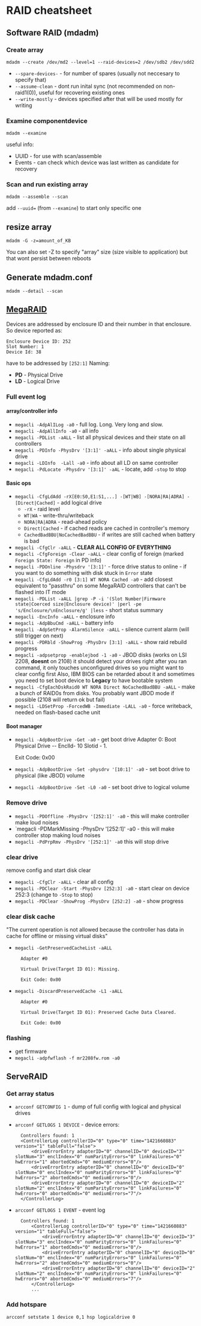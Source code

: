 # RAID cheatsheet

## Software RAID (mdadm)

### Create array

`mdadm --create /dev/md2 --level=1 --raid-devices=2 /dev/sdb2 /dev/sdd2`

* `--spare-devices-` - for number of spares (usually not neccesary to specify that)
* `--assume-clean` - dont run inital sync (not recommended on non-raid1(0)), useful for recovering existing ones
* `--write-mostly` - devices specified after that will be used mostly for writing

### Examine componentdevice

`mdadm --examine`

useful info:

* UUID - for use with scan/assemble
* Events - can check which device was last written as candidate for recovery

### Scan and run existing array

`mdadm --assemble --scan`

add `--uuid=` (from `--examine`) to start only specific one

## resize array

`mdadm -G -z=amount_of_KB`

You can also set -Z to specify "array" size (size visible to application) but that wont persist between reboots

## Generate mdadm.conf

`mdadm --detail --scan`



## [MegaRAID](http://www.lsi.com/Search/pages/results.aspx?k=megacli&r=assettype%3D%22AQpVc2VyIEd1aWRlCWFzc2V0dHlwZQECXiICIiQ%3D%22)

Devices are addressed by enclosure ID and their number in that enclosure. So device reported as:

    Enclosure Device ID: 252
    Slot Number: 1
    Device Id: 38

have to be addressed by `[252:1]`
Naming:
* **PD** - Physical Drive
* **LD** - Logical Drive

### Full event log ###

#### array/controller info

* `megacli -AdpAlILog -a0` - full log. Long. Very long and slow.
* `megacli -AdpAllInfo -a0` - all info
* `megacli -PDList -aALL` - list all physical devices and their state on all controllers
* `megacli -PDInfo -PhysDrv '[3:1]' -aALL` - info about single physical drive
* `megacli -LDInfo  -Lall -a0` - info about all LD on same controller
* `megacli -PdLocate -Physdrv '[3:1]' -aAL` - locate, add `-stop` to stop

#### Basic ops

* `megacli -CfgLdAdd -rX[E0:S0,E1:S1,...] -[WT|WB] -[NORA|RA|ADRA] -[Direct|Cached]` - add logical drive
    * `-rX` - raid level
    * `WT|WA` - write-thru/writeback
    * `NORA|RA|ADRA` - read-ahead policy
    * `Direct|Cached` - if cached reads are cached in controller's memory
    * `CachedBadBBU|NoCachedBadBBU` - if writes are still cached when battery is bad
* `megacli -CfgClr -aALL` - **CLEAR ALL CONFIG OF EVERYTHING**
* `megacli -CfgForeign -Clear -aALL` - clear config of foreign (marked `Foreign State: Foreign` in PD info)
* `megacli -PDOnline -Physdrv '[3:1]'` - force drive status to online - if you want to do something with disk stuck in `Error` state
* `megacli -CfgLdAdd -r0 [3:1] WT NORA Cached -a0` - add closest equivalent to "passthru" on some MegaRAID controllers that can't be flashed into IT mode
* `megacli -PDList -aALL |grep -P -i '(Slot Number|Firmware state|Coerced size|Enclosure device)' |perl -pe 's/Enclosure/\nEnclosure/g' |less` - short status summary
* `megacli -EncInfo -aALL` - enclosure info
* `megacli -AdpBbuCmd -aALL` - battery info
* `megacli -AdpSetProp -AlarmSilence -aALL` - silence current alarm (will still trigger on next)
* `megacli -PDRbld -ShowProg -PhysDrv [3:1] -aALL` - show raid rebuild progress
* `megacli -adpsetprop -enablejbod -1 -a0` - JBOD disks (works on LSI 2208, **doesnt** on 2108)
    it should detect your drives right after you ran command, it only touches unconfigured drives so you might want to clear config first
    Also, IBM BIOS can be retarded about it and sometimes you need to set boot device to **Legacy** to have bootable system
* `megacli -CfgEachDskRaid0 WT NORA Direct NoCachedBadBBU -aALL` - make a bunch of RAID0s from disks. You probably want JBOD mode  if possible (2108 will return ok but fail)
* `megacli -LDSetProp -ForcedWB -Immediate -LALL -a0` - force writeback, needed on flash-based cache unit

#### Boot manager

* `megacli -AdpBootDrive -Get -a0` -  get boot drive
    Adapter 0: Boot Physical Drive -- EnclId- 10 Slotid - 1.

    Exit Code: 0x00
* `megacli -AdpBootDrive -Set -physdrv '[10:1]' -a0` - set boot drive to physical (like JBOD) volume
* `megacli -AdpBootDrive -Set -L0 -a0` - set boot drive to logical volume


### Remove drive

* `megacli -PDOffline -PhysDrv '[252:1]' -a0` - this will make controller make loud noises
* `megacli -PDMarkMissing -PhysDrv '[252:1]' -a0 - this will make controller stop making loud noises
* `megacli -PdPrpRmv -PhysDrv '[252:1]' -a0` this will stop drive

### clear drive

remove config and start disk clear

* `megacli -CfgClr -aALL` - clear all config
* `megacli -PDClear -Start -PhysDrv [252:3] -a0` - start clear on device 252:3 (change to `-Stop` to stop)
* `megacli -PDClear -ShowProg -PhysDrv [252:2] -a0` - show progress

### clear disk cache

 "The current operation is not allowed because the controller has data in cache for offline or missing virtual disks"

* `megacli -GetPreservedCacheList -aALL`

        Adapter #0

        Virtual Drive(Target ID 01): Missing.

        Exit Code: 0x00
        
* `megacli -DiscardPreservedCache -L1 -aALL`
                                     
        Adapter #0
        
        Virtual Drive(Target ID 01): Preserved Cache Data Cleared.
        
        Exit Code: 0x00


### flashing

* get firmware
* `megacli -adpfwflash -f mr2208fw.rom -a0`

## ServeRAID

### Get array status
* `arcconf GETCONFIG 1` - dump of full config with logical and physical drives
* `arcconf GETLOGS 1 DEVICE` - device errors:

        Controllers found: 1
        <ControllerLog controllerID="0" type="0" time="1421660883" version="1" tableFull="false">
            <driveErrorEntry adapterID="0" channelID="0" deviceID="3" slotNum="3" enclIndex="0" numParityErrors="0" linkFailures="0" hwErrors="1" abortedCmds="0" mediumErrors="0"/>
            <driveErrorEntry adapterID="0" channelID="0" deviceID="0" slotNum="0" enclIndex="0" numParityErrors="0" linkFailures="0" hwErrors="2" abortedCmds="0" mediumErrors="0"/>
            <driveErrorEntry adapterID="0" channelID="0" deviceID="2" slotNum="2" enclIndex="0" numParityErrors="0" linkFailures="0" hwErrors="0" abortedCmds="0" mediumErrors="7"/>
        </ControllerLog>

* `arcconf GETLOGS 1 EVENT` - event log

        Controllers found: 1
            <ControllerLog controllerID="0" type="0" time="1421660883" version="1" tableFull="false">
                <driveErrorEntry adapterID="0" channelID="0" deviceID="3" slotNum="3" enclIndex="0" numParityErrors="0" linkFailures="0" hwErrors="1" abortedCmds="0" mediumErrors="0"/>
                <driveErrorEntry adapterID="0" channelID="0" deviceID="0" slotNum="0" enclIndex="0" numParityErrors="0" linkFailures="0" hwErrors="2" abortedCmds="0" mediumErrors="0"/>
                <driveErrorEntry adapterID="0" channelID="0" deviceID="2" slotNum="2" enclIndex="0" numParityErrors="0" linkFailures="0" hwErrors="0" abortedCmds="0" mediumErrors="7"/>
            </ControllerLog>
            ...

### Add hotspare
`arcconf setstate 1 device 0,1 hsp logicaldrive 0`

